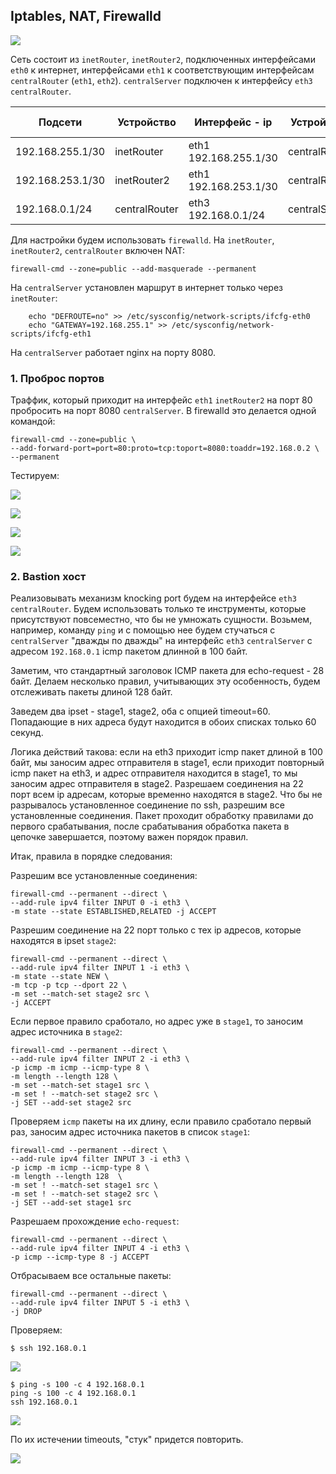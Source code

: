 ## Iptables, NAT, Firewalld

![](pics/schema.jpg)

Сеть состоит из `inetRouter`, `inetRouter2`, подключенных интерфейсами `eth0` к интернет, интерфейсами `eth1` к соответствующим интерфейсам `centralRouter` (`eth1`, `eth2`). `centralServer` подключен к интерфейсу `eth3` `centralRouter`.

|Подсети|Устройство|Интерфейс - ip|Устройство|Интерфейс - ip|
|---|---|---|---|---|
|192.168.255.1/30|inetRouter|eth1 192.168.255.1/30|centralRouter|eth1 192.168.255.2|
|192.168.253.1/30|inetRouter2|eth1 192.168.253.1/30|centralRouter|eth2 192.168.253.2|
|192.168.0.1/24|centralRouter|eth3 192.168.0.1/24|centralServer|eth1 192.168.0.2/24|

Для настройки будем использовать `firewalld`. На `inetRouter`, `inetRouter2`,  `centralRouter` включен NAT:

```
firewall-cmd --zone=public --add-masquerade --permanent
```

На `centralServer` установлен маршрут в интернет только через `inetRouter`:

```
	echo "DEFROUTE=no" >> /etc/sysconfig/network-scripts/ifcfg-eth0
	echo "GATEWAY=192.168.255.1" >> /etc/sysconfig/network-scripts/ifcfg-eth1
``` 


На `centralServer` работает nginx на порту 8080.

### 1. Проброс портов

Траффик, который приходит на интерфейс `eth1` `inetRouter2` на порт 80 пробросить на порт 8080 `centralServer`. В firewalld это делается одной командой:

```
firewall-cmd --zone=public \
--add-forward-port=port=80:proto=tcp:toport=8080:toaddr=192.168.0.2 \
--permanent
```

Тестируем:

![](pics/2020-05-11_12-04-55.png)


![](pics/2020-05-11_12-06-13.png)


![](pics/2020-05-11_12-06-35.png)


![](pics/2020-05-11_12-07-35.png)


### 2. Bastion хост

Реализовывать механизм knocking port будем на интерфейсе `eth3` `centralRouter`. Будем использовать только те инструменты, которые присутствуют повсеместно, что бы не умножать сущности. Возьмем, например, команду `ping`  и с помощью нее будем стучаться с `centralServer` "дважды по дважды" на интерфейс `eth3` `centralServer` с адресом `192.168.0.1` icmp пакетом длинной в 100 байт. 

Заметим, что стандартный заголовок ICMP пакета для echo-request - 28 байт. Делаем несколько правил, учитывающих эту особенность, будем отслеживать пакеты длиной 128 байт.

Заведем два ipset - stage1, stage2, оба с опцией timeout=60. Попадающие в них адреса будут находится в обоих списках только 60 секунд. 

Логика действий такова: если на eth3 приходит icmp пакет длиной в 100 байт, мы заносим адрес отправителя в stage1, если приходит повторный icmp пакет на eth3, и адрес отправителя находится в stage1, то мы заносим адрес отправителя в stage2. Разрешаем соединения на 22 порт всем ip адресам, которые временно находятся в stage2. Что бы не разрывалось установленное соединение по ssh, разрешим все установленные соединения. Пакет проходит обработку правилами до первого срабатывания, после срабатывания обработка пакета в цепочке завершается, поэтому важен порядок правил. 

Итак, правила в порядке следования:

Разрешим все установленные соединения:

```
firewall-cmd --permanent --direct \
--add-rule ipv4 filter INPUT 0 -i eth3 \
-m state --state ESTABLISHED,RELATED -j ACCEPT
```

Разрешим соединение на 22 порт только с тех ip адресов, которые находятся в ipset `stage2`:

```
firewall-cmd --permanent --direct \
--add-rule ipv4 filter INPUT 1 -i eth3 \
-m state --state NEW \
-m tcp -p tcp --dport 22 \
-m set --match-set stage2 src \
-j ACCEPT
```

Если первое правило сработало, но адрес уже в `stage1`, то заносим адрес источника в `stage2`:

```
firewall-cmd --permanent --direct \
--add-rule ipv4 filter INPUT 2 -i eth3 \
-p icmp -m icmp --icmp-type 8 \
-m length --length 128 \
-m set --match-set stage1 src \
-m set ! --match-set stage2 src \
-j SET --add-set stage2 src
```

Проверяем `icmp` пакеты на их длину, если правило сработало первый раз, заносим адрес источника пакетов в список `stage1`:

```
firewall-cmd --permanent --direct \
--add-rule ipv4 filter INPUT 3 -i eth3 \
-p icmp -m icmp --icmp-type 8 \
-m length --length 128  \
-m set ! --match-set stage1 src \
-m set ! --match-set stage2 src \
-j SET --add-set stage1 src
```

Разрешаем прохождение `echo-request`:

```
firewall-cmd --permanent --direct \
--add-rule ipv4 filter INPUT 4 -i eth3 \
-p icmp --icmp-type 8 -j ACCEPT
```

Отбрасываем все остальные пакеты:

```
firewall-cmd --permanent --direct \
--add-rule ipv4 filter INPUT 5 -i eth3 \
-j DROP
```

Проверяем:

```
$ ssh 192.168.0.1
```

![](pics/2020-05-11_12-09-03.png)

```
$ ping -s 100 -c 4 192.168.0.1
ping -s 100 -c 4 192.168.0.1
ssh 192.168.0.1
```
 
![](pics/2020-05-11_12-10-04.png)

По их истечении timeouts, "стук" придется повторить.

![](pics/2020-05-11_12-12-30.png)
